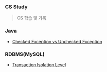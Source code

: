### CS Study

> CS 학습 및 기록

### Java

- [Checked Exception vs Unchecked Exception](Java/checked-exception-vs-unchecked-exception.md)

### RDBMS(MySQL)

- [Transaction Isolation Level](MySQL/transaction-isolation-level.md)
